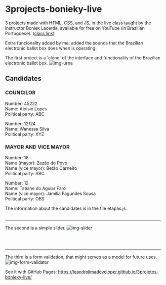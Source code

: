 # 3projects-bonieky-live

3 projects made with HTML, CSS, and JS, in the live class taught by the instructor Boniek Lacerda, available for free on YouTube (in Brazilian Portuguese).
([class link](https://www.youtube.com/watch?v=hF_VMWnsY00)) 
<br>

Extra funcionality added by me: added the sounds that the Brazilian electronic ballot box does when is operating. 

The first project is a 'clone' of the interface and functionality of the Brazilian electronic ballot box.
![img-urna](https://user-images.githubusercontent.com/76854209/137599965-135c3900-6d69-4884-b61c-ce46fea79734.png)

## Candidates
### COUNCILOR
Number: 45222<br>
Name: Aloisio Lopes<br>
Political party: ABC


Number: 12124<br>
Name: Wanessa Silva<br>
Political party: XYZ

### MAYOR AND VICE MAYOR
Number: 18<br>
Name (mayor): Zezão do Povo<br>
Name (vice mayor): Betão Carneiro<br>
Political party: ABC


Number: 12<br>
Name: Tatiane do Aguiar Faro<br>
Name (vice mayor): Jamilia Fagundes Sousa<br>
Political party: OBS

The information about the candidates is in the file etapas.js.
</br>
</br>
<hr>

The second is a simple slider.
![img-slider](https://user-images.githubusercontent.com/76854209/137600005-ba64a3f6-7089-46ef-a12e-6d96bb8a52c6.png)

</br>
</br>
<hr>

The third is a form validation, that might serves as a model for future uses.
![img-form-validator](https://user-images.githubusercontent.com/76854209/137600009-5b28c394-79ee-4e34-bdbd-c440dd072588.png)

See it with GitHub Pages: https://leandrolimadeveloper.github.io/3projetos-bonieky-live/
